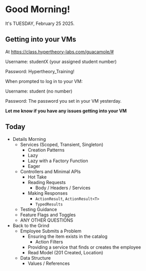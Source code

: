 # Good Morning!
It's TUESDAY, February 25 2025.

## Getting into your VMs

At https://class.hypertheory-labs.com/guacamole/# 

Username: studentX (your assigned student number)

Password: Hypertheory_Training!

When prompted to log in to your VM:

Username: student (no number)

Password: The password you set in your VM yesterday.

**Let me know if you have any issues getting into your VM**

## Today

- Details Morning
    - Services (Scoped, Transient, Singleton)
        - Creation Patterns
        - Lazy
        - Lazy with a Factory Function
        - Eager
    - Controllers and Minimal APIs
        - Hot Take
        - Reading Requests
            - Body / Headers / Services
        - Making Responses
            - `ActionResult`, `ActionResult<T>`
            - `TypedResults`
    - Testing Guidance
    - Feature Flags and Toggles
    - ANY OTHER QUESTIONS
- Back to the Grind
    - Employee Submits a Problem
        - Ensuring the item exists in the catalog
            - Action Filters
        - Providing a service that finds or creates the employee
        - Read Model (201 Created, Location)
    - Data Structure
        - Values / References